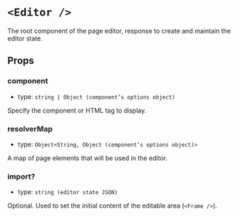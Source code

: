# `<Editor />`

The root component of the page editor, response to create and maintain the editor state. 

## Props

### component

 * type: `string | Object (component’s options object)`

Specify the component or HTML tag to display. 

### resolverMap

 * type: `Object<String, Object (component’s options object)>`

A map of page elements that will be used in the editor.

### import?

 * type: `string (editor state JSON)`

Optional. Used to set the initial content of the editable area (`<Frame />`).
